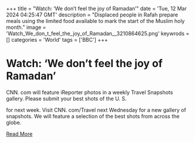+++
title = "Watch: ‘We don’t feel the joy of Ramadan’"
date = 'Tue, 12 Mar 2024 04:25:47 GMT'
description = "Displaced people in Rafah prepare meals using the limited food available to mark the start of the Muslim holy month."
image = 'Watch_We_don_t_feel_the_joy_of_Ramadan__3210864625.png'
keywrods =  []
categories = 'World'
tags = ['BBC']
+++

# Watch: ‘We don’t feel the joy of Ramadan’

CNN.
com will feature iReporter photos in a weekly Travel Snapshots gallery.
Please submit your best shots of the U.
S.

for next week.
Visit CNN.
com/Travel next Wednesday for a new gallery of snapshots.
We will feature a selection of the best shots from across the globe.


[Read More](https://www.bbc.co.uk/news/world-middle-east-68541353)
